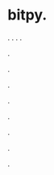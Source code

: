 # bitpy.
.
.
.
.












.






















































.
























.



























.

















































































.































































.































































































.















.




















































